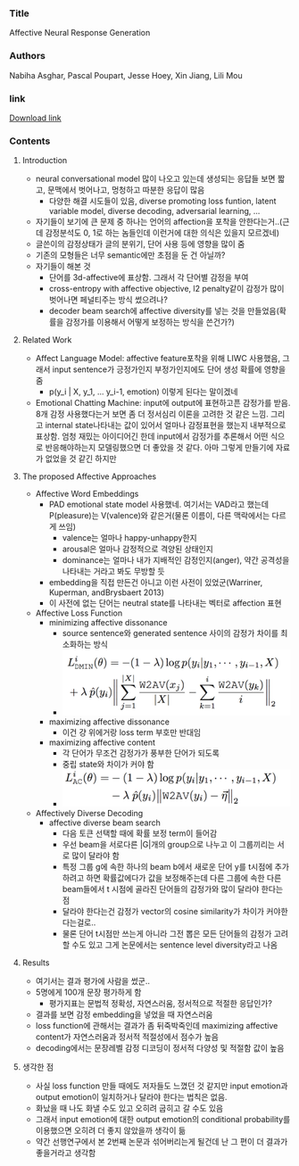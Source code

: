 ### Title
Affective Neural Response Generation

### Authors
Nabiha Asghar, Pascal Poupart, Jesse Hoey, Xin Jiang, Lili Mou

### link
[Download link](https://arxiv.org/pdf/1709.03968.pdf)

### Contents
1. Introduction
    - neural conversational model 많이 나오고 있는데 생성되는 응답들 보면 짧고, 문맥에서 벗어나고, 멍청하고 따분한 응답이 많음
        - 다양한 해결 시도들이 있음, diverse promoting loss funtion, latent variable model, diverse decoding, adversarial learning, ...
    - 자기들이 보기에 큰 문제 중 하나는 언어의 affection을 포착을 안한다는거..(근데 감정분석도 0, 1로 하는 놈들인데 이런거에 대한 의식은 있을지 모르겠네)
    - 글쓴이의 감정상태가 글의 분위기, 단어 사용 등에 영향을 많이 줌
    - 기존의 모형들은 너무 semantic에만 초점을 둔 건 아닐까?
    - 자기들이 해본 것
        - 단어를 3d-affective에 표상함. 그래서 각 단어별 감정을 부여
        - cross-entropy with affective objective, l2 penalty같이 감정가 많이 벗어나면 페널티주는 방식 썼으려나?
        - decoder beam search에 affective diversity를 넣는 것을 만들었음(확률을 감정가를 이용해서 어떻게 보정하는 방식을 쓴건가?)

1. Related Work
    - Affect Language Model: affective feature포착을 위해 LIWC 사용했음, 그래서 input sentence가 긍정가인지 부정가인지에도 단어 생성 확률에 영향을 줌
        - p(y_i | X, y_1, ... y_i-1, emotion) 이렇게 된다는 말이겠네
    - Emotional Chatting Machine: input에 output에 표현하고픈 감정가를 받음. 8개 감정 사용했다는거 보면 좀 더 정서심리 이론을 고려한 것 같은 느낌. 그리고 internal state나타내는 값이 있어서 얼마나 감정표현을 했는지 내부적으로 표상함. 엄청 재밌는 아이디어긴 한데 input에서 감정가를 추론해서 어떤 식으로 반응해야하는지 모델링했으면 더 좋았을 것 같다. 아마 그렇게 만들기에 자료가 없었을 것 같긴 하지만
    
1. The proposed Affective Approaches
    - Affective Word Embeddings
        - PAD emotional state model 사용했네. 여기서는 VAD라고 했는데 P(pleasure)는 V(valence)와 같은거(물론 이름이, 다른 맥락에서는 다르게 쓰임)
            - valence는 얼마나 happy-unhappy한지
            - arousal은 얼마나 감정적으로 격양된 상태인지
            - dominance는 얼마나 내가 지배적인 감정인지(anger), 약간 공격성을 나타내는 거라고 봐도 무방할 듯
        - embedding을 직접 만든건 아니고 이런 사전이 있었군(Warriner, Kuperman, andBrysbaert 2013)
        - 이 사전에 없는 단어는 neutral state를 나타내는 벡터로 affection 표현
    - Affective Loss Function
        - minimizing affective dissonance
            - source sentence와 generated sentence 사이의 감정가 차이를 최소화하는 방식
            - ![image](../image/170916_1.png)
        - maximizing affective dissonance
            - 이건 걍 위에거랑 loss term 부호만 반대임
        - maximizing affective content
            - 각 단어가 무조건 감정가가 풍부한 단어가 되도록
            - 중립 state와 차이가 커야 함
            - ![image](../image/170916_2.png)
    - Affectively Diverse Decoding
        - affective diverse beam search
            - 다음 토큰 선택할 때에 확률 보정 term이 들어감
            - 우선 beam을 서로다른 |G|개의 group으로 나누고 이 그룹끼리는 서로 많이 달라야 함
            - 특정 그룹 g에 속한 하나의 beam b에서 새로운 단어 y를 t시점에 추가하려고 하면 확률값에다가 값을 보정해주는데 다른 그룹에 속한 다른 beam들에서 t 시점에 골라진 단어들의 감정가와 많이 달라야 한다는 점
            - 달라야 한다는건 감정가 vector의 cosine similarity가 차이가 커야한다는걸로..
            - 물론 단어 t시점만 쓰는게 아니라 그전 뽑은 모든 단어들의 감정가 고려할 수도 있고 그게 논문에서는 sentence level diversity라고 나옴

1. Results
    - 여기서는 결과 평가에 사람을 썼군..
    - 5명에게 100개 문장 평가하게 함
        - 평가지표는 문법적 정확성, 자연스러움, 정서적으로 적절한 응답인가?
    - 결과를 보면 감정 embedding을 넣었을 때 자연스러움
    - loss function에 관해서는 결과가 좀 뒤죽박죽인데 maximizing affective content가 자연스러움과 정서적 적절성에서 점수가 높음
    - decoding에서는 문장레벨 감정 디코딩이 정서적 다양성 및 적절함 값이 높음

1. 생각한 점
    - 사실 loss function 만들 때에도 저자들도 느꼈던 것 같지만 input emotion과 output emotion이 일치하거나 달라야 한다는 법칙은 없음.
    - 화났을 때 나도 화낼 수도 있고 오히려 굽히고 갈 수도 있음
    - 그래서 input emotion에 대한 output emotion의 conditional probability를 이용했으면 오히려 더 좋지 않았을까 생각이 듦
    - 약간 선행연구에서 본 2번째 논문과 섞어버리는게 될건데 난 그 편이 더 결과가 좋을거라고 생각함